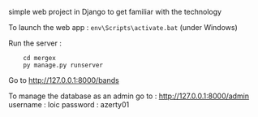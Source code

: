 simple web project in Django to get familiar with the technology

To launch the web app : 
`env\Scripts\activate.bat` (under Windows)

Run the server  :
```
    cd mergex
    py manage.py runserver
```

Go to http://127.0.0.1:8000/bands



To manage the database as an admin go to : http://127.0.0.1:8000/admin
username : loic
password : azerty01


